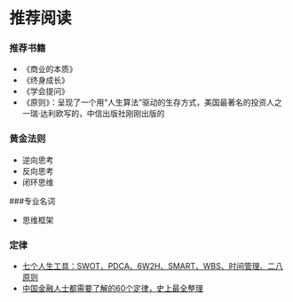 # 推荐阅读

### 推荐书籍
- 《商业的本质》
- 《终身成长》
- 《学会提问》
- 《原则》：呈现了一个用“人生算法”驱动的生存方式，美国最著名的投资人之一瑞·达利欧写的，中信出版社刚刚出版的

### 黄金法则
- 逆向思考
- 反向思考
- 闭环思维

###专业名词
- 思维框架

### 定律
- [七个人生工具：SWOT、PDCA、6W2H、SMART、WBS、时间管理、二八原则](https://mp.weixin.qq.com/s?__biz=MzA4MjAxODMzMA==&mid=2653197643&idx=5&sn=5b8d47a61fdfdd65e7980d11a669463a&chksm=845c1c3eb32b95283f17509af1c9df3520b7376124114550dfc3fdb8608ab4159595fa476437&scene=38#wechat_redirect)
- [中国金融人士都需要了解的60个定律，史上最全整理](https://mp.weixin.qq.com/s?__biz=MzA4MjAxODMzMA==&mid=2653197944&idx=3&sn=bd1a178b9dd1c355bd7e079911c4db5b&chksm=845c1f0db32b961b8afc5eb10ae3d6316c8c3810d5d2e1313e635f906558142521640474ac76&scene=38#wechat_redirect)